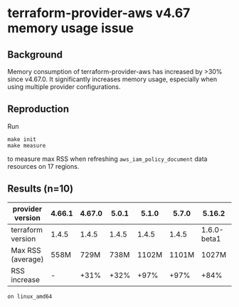 # terraform-provider-aws v4.67 memory usage issue

## Background

Memory consumption of terraform-provider-aws has increased by >30% since v4.67.0.
It significantly increases memory usage, especially when using multiple provider configurations.

## Reproduction

Run
```shell
make init
make measure
```
to measure max RSS when refreshing `aws_iam_policy_document` data resources on 17 regions.

## Results (n=10)

provider version  | 4.66.1 | 4.67.0 | 5.0.1  | 5.1.0 | 5.7.0 | 5.16.2      | 5.20.0
----------------- | ------ | ------ | ------ | ----- | ----- | ----------- | ------
terraform version | 1.4.5  | 1.4.5  | 1.4.5  | 1.4.5 | 1.4.5 | 1.6.0-beta1 | 1.6.0
Max RSS (average) | 558M   | 729M   | 738M   | 1102M | 1101M | 1027M       | 194M
RSS increase      | -      | +31%   | +32%   | +97%  | +97%  | +84%        | -65%

```
on linux_amd64
```
